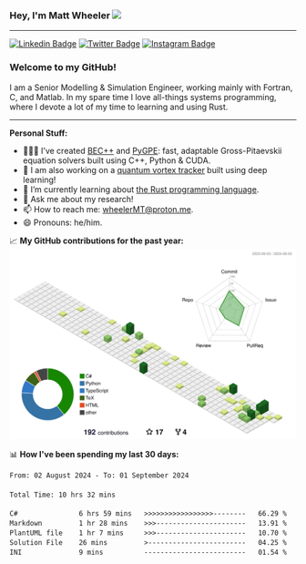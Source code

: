 ### Hey, I'm Matt Wheeler <img src="https://media.giphy.com/media/hvRJCLFzcasrR4ia7z/giphy.gif" height="35px">

---

[![Linkedin Badge](https://img.shields.io/badge/-LinkedIn-0e76a8?style=flat-square&logo=Linkedin&logoColor=white)](https://www.linkedin.com/in/matthew-thomas-wheeler/)
[![Twitter Badge](https://img.shields.io/badge/-Twitter-00acee?style=flat-square&logo=Twitter&logoColor=white)](https://twitter.com/_wheelerMT)
[![Instagram Badge](https://img.shields.io/badge/-Instagram-e4405f?style=flat-square&logo=Instagram&logoColor=white)](https://www.instagram.com/wheelrrr/)



### Welcome to my GitHub!

I am a Senior Modelling & Simulation Engineer, working mainly with Fortran, C, and Matlab. In my spare time I love all-things systems programming, where I devote a lot of my time to learning and using Rust.

---

**Personal Stuff:**
- 👨🏻‍💻 I’ve created [BEC++](https://github.com/wheelerMT/BECpp) and [PyGPE](https://github.com/wheelerMT/pygpe): fast, adaptable Gross-Pitaevskii equation solvers built using C++, Python & CUDA.
- :wind_chime: I am also working on a [quantum vortex tracker](https://github.com/wheelerMT/quantumVortexTracker) built using deep learning!
- 🌱 I’m currently learning about [the Rust programming language](https://rust-lang.org).
- 💬 Ask me about my research!
- 📫 How to reach me: wheelerMT@proton.me.
- 😄 Pronouns: he/him.


📈 **My GitHub contributions for the past year:**
![](./profile-3d-contrib/profile-green-animate.svg)

📊 **How I've been spending my last 30 days:**
<!--START_SECTION:waka-->

```txt
From: 02 August 2024 - To: 01 September 2024

Total Time: 10 hrs 32 mins

C#               6 hrs 59 mins   >>>>>>>>>>>>>>>>>--------   66.29 %
Markdown         1 hr 28 mins    >>>----------------------   13.91 %
PlantUML file    1 hr 7 mins     >>>----------------------   10.70 %
Solution File    26 mins         >------------------------   04.25 %
INI              9 mins          -------------------------   01.54 %
```

<!--END_SECTION:waka-->

